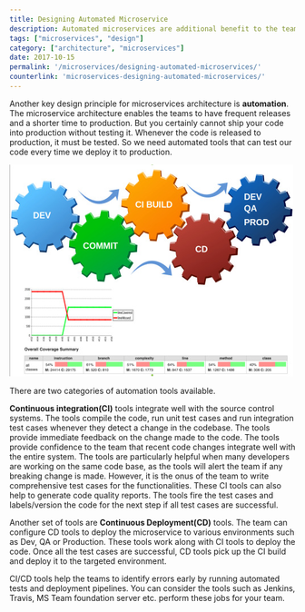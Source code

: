 ```yaml
---
title: Designing Automated Microservice
description: Automated microservices are additional benefit to the team. Designing automated microservices is a real benefit to the team.
tags: ["microservices", "design"]
category: ["architecture", "microservices"]
date: 2017-10-15
permalink: '/microservices/designing-automated-microservices/'
counterlink: 'microservices-designing-automated-microservices/'
---
```



Another key design principle for microservices architecture is __automation__. The microservice architecture enables the teams to have frequent releases and a shorter time to production. But you certainly cannot ship your code into production without testing it. Whenever the code is released to production, it must be tested. So we need automated tools that can test our code every time we deploy it to production.

![Designing Automated Microservice](https://raw.githubusercontent.com/Gaur4vGaur/traveller/master/images/microservices/2017-10-15-designing-automated-microservices.png)

There are two categories of automation tools available.

__Continuous integration(CI)__ tools integrate well with the source control systems. The tools compile the code, run unit test cases and run integration test cases whenever they detect a change in the codebase. The tools provide immediate feedback on the change made to the code. The tools provide confidence to the team that recent code changes integrate well with the entire system. The tools are particularly helpful when many developers are working on the same code base, as the tools will alert the team if any breaking change is made. However, it is the onus of the team to write comprehensive test cases for the functionalities. These CI tools can also help to generate code quality reports. The tools fire the test cases and labels/version the code for the next step if all test cases are successful.


Another set of tools are __Continuous Deployment(CD)__ tools. The team can configure CD tools to deploy the microservice to various environments such as Dev, QA or Production. These tools work along with CI tools to deploy the code. Once all the test cases are successful, CD tools pick up the CI build and deploy it to the targeted environment.


CI/CD tools help the teams to identify errors early by running automated tests and deployment pipelines. You can consider the tools such as Jenkins, Travis, MS Team foundation server etc. perform these jobs for your team.

